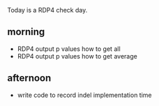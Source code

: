 Today is a RDP4 check day. 


## morning
- RDP4 output p values how to get all
- RDP4 output p values how to get average


## afternoon

- write code to record indel implementation time




